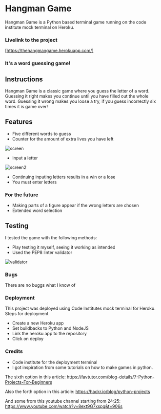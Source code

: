 # Hangman Game

Hangman Game is a Python based terminal game running on the code institute mock terminal on Heroku. 

### Livelink to the project
[https://thehangmangame.herokuapp.com/] 

### It's a word guessing game!

## Instructions 

Hangman Game is a classic game where you guess the letter of a word. 
Guessing it right makes you continue until you have filled out the whole word. 
Guessing it wrong makes you loose a try, if you guess incorrectly six times it is game over! 

## Features 

- Five different words to guess 
- Counter for the amount of extra lives you have left 

![screen](https://user-images.githubusercontent.com/115105625/213324924-8fe75fa7-838d-4ae0-abd0-fbb36246ef47.png)

- Input a letter 

![screen2](https://user-images.githubusercontent.com/115105625/213325017-61f4e977-4dc4-4871-91f9-53dd3564cc70.png)

- Continuing inputing letters results in a win or a lose
- You must enter letters 

### For the future 

- Making parts of a figure appear if the wrong letters are chosen 
- Extended word selection

## Testing 
I tested the game with the following methods: 
- Play testing it myself, seeing it working as intended
- Used the PEP8 linter validator 

![validator](https://user-images.githubusercontent.com/115105625/213325819-b8df6ff9-73dc-40b8-942e-160fa02dc3da.png)

### Bugs 

There are no buggs what I know of 

### Deployment
This project was deployed using Code Institutes mock terminal for Heroku.
Steps for deployment
- Create a new Heroku app 
- Set buildbacks to Python and NodeJS 
- Link the heroku app to the repository 
- Click on deploy

### Credits 
- Code institute for the deployment terminal
- I got inspiration from some tutorials on how to make games in python. 

The sixth option in this article:
https://favtutor.com/blog-details/7-Python-Projects-For-Beginners

Also the forth option in this article: 
https://hackr.io/blog/python-projects

And some from this youtube channel starting from 24:25:
https://www.youtube.com/watch?v=8ext9G7xspg&t=906s




